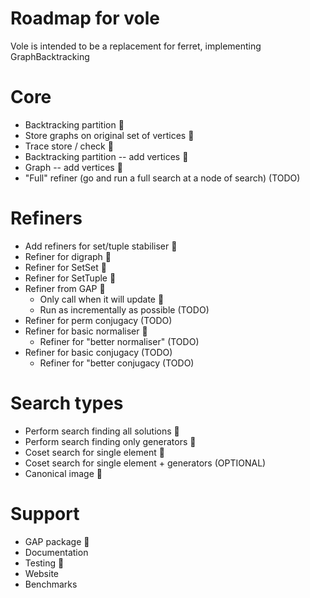 Roadmap for vole
================

Vole is intended to be a replacement for ferret, implementing GraphBacktracking


Core
======

* Backtracking partition 🎉
* Store graphs on original set of vertices 🎉
* Trace store / check 🎉
* Backtracking partition -- add vertices 🎉
* Graph -- add vertices 🎉
* "Full" refiner (go and run a full search at a node of search) (TODO)


Refiners
========

* Add refiners for set/tuple stabiliser 🎉
* Refiner for digraph 🎉
* Refiner for SetSet 🎉
* Refiner for SetTuple 🎉 
* Refiner from GAP 🎉
    * Only call when it will update 🎉
    * Run as incrementally as possible (TODO)
* Refiner for perm conjugacy (TODO)
* Refiner for basic normaliser 🎉
  * Refiner for "better normaliser" (TODO)
* Refiner for basic conjugacy (TODO)
  * Refiner for "better conjugacy (TODO)
  
Search types
============

* Perform search finding all solutions 🎉
* Perform search finding only generators 🎉
* Coset search for single element 🎉
* Coset search for single element + generators (OPTIONAL)
* Canonical image 🎉

Support
=======
* GAP package 🎉
* Documentation
* Testing 🎉
* Website
* Benchmarks




